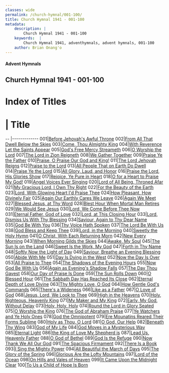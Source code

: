 ```yaml
---
classes: wide
permalink: /church-hymnal/001-100/
title: Church Hymnal 1941 - 001-100
metadata:
    description: |
        Church Hymnal 1941 - 001-100
    keywords:  |
        Church Hymnal 1941, adventhymnals, advent hymnals, 001-100
    author: Brian Onang'o
---
```


#### Advent Hymnals
## Church Hymnal 1941 - 001-100

# Index of Titles
# | Title                        
-- |-------------
001|[Before Jehovah's Awful Throne](/church-hymnal/001-100/001-010/Before-Jehovah's-Awful-Throne)
002|[From All That Dwell Below the Skies](/church-hymnal/001-100/001-010/From-All-That-Dwell-Below-the-Skies)
003|[Come, Thou Almighty King](/church-hymnal/001-100/001-010/Come,-Thou-Almighty-King)
004|[With Reverence Let the Saints Appear](/church-hymnal/001-100/001-010/With-Reverence-Let-the-Saints-Appear)
005|[God's Free Mercy Streameth](/church-hymnal/001-100/001-010/God's-Free-Mercy-Streameth)
006|[O Worship the Lord](/church-hymnal/001-100/001-010/O-Worship-the-Lord)
007|[The Lord in Zion Reigneth](/church-hymnal/001-100/001-010/The-Lord-in-Zion-Reigneth)
008|[We Gather Together](/church-hymnal/001-100/001-010/We-Gather-Together)
009|[Praise Ye the Father](/church-hymnal/001-100/001-010/Praise-Ye-the-Father)
010|[Praise, O Praise Our God and King!](/church-hymnal/001-100/001-010/Praise,-O-Praise-Our-God-and-King!)
011|[The Lord Jehovah Reigns](/church-hymnal/001-100/011-020/The-Lord-Jehovah-Reigns)
012|[Praise to the Lord](/church-hymnal/001-100/011-020/Praise-to-the-Lord)
013|[All People That on Earth Do Dwell](/church-hymnal/001-100/011-020/All-People-That-on-Earth-Do-Dwell)
014|[Praise Ye the Lord](/church-hymnal/001-100/011-020/Praise-Ye-the-Lord)
015|[All Glory, Laud, and Honor](/church-hymnal/001-100/011-020/All-Glory,-Laud,-and-Honor)
016|[Praise the Lord, His Glories Show](/church-hymnal/001-100/011-020/Praise-the-Lord,-His-Glories-Show)
017|[Rejoice, Ye Pure in Heart](/church-hymnal/001-100/011-020/Rejoice,-Ye-Pure-in-Heart)
018|[O for a Heart to Praise My God!](/church-hymnal/001-100/011-020/O-for-a-Heart-to-Praise-My-God!)
019|[Angel Voices Ever Singing](/church-hymnal/001-100/011-020/Angel-Voices-Ever-Singing)
020|[Lord of All Being, Throned Afar](/church-hymnal/001-100/011-020/Lord-of-All-Being,-Throned-Afar)
021|[My Gracious Lord, I Own Thy Right](/church-hymnal/001-100/021-030/My-Gracious-Lord,-I-Own-Thy-Right)
022|[For the Beauty of the Earth](/church-hymnal/001-100/021-030/For-the-Beauty-of-the-Earth)
023|[Lord, With Glowing Heart I'd Praise Thee](/church-hymnal/001-100/021-030/Lord,-With-Glowing-Heart-I'd-Praise-Thee)
024|[How Pleasant, How Divinely Fair](/church-hymnal/001-100/021-030/How-Pleasant,-How-Divinely-Fair)
025|[Again Our Earthly Cares We Leave](/church-hymnal/001-100/021-030/Again-Our-Earthly-Cares-We-Leave)
026|[Again We Meet](/church-hymnal/001-100/021-030/Again-We-Meet)
027|[Blessed Jesus, at Thy Word](/church-hymnal/001-100/021-030/Blessed-Jesus,-at-Thy-Word)
028|[Blest Hour When Mortal Man Retires](/church-hymnal/001-100/021-030/Blest-Hour-When-Mortal-Man-Retires)
029|[We Would See Jesus](/church-hymnal/001-100/021-030/We-Would-See-Jesus)
030|[Lord, We Come Before Thee Now](/church-hymnal/001-100/021-030/Lord,-We-Come-Before-Thee-Now)
031|[Eternal Father, God of Love](/church-hymnal/001-100/031-040/Eternal-Father,-God-of-Love)
032|[Lord, at This Closing Hour](/church-hymnal/001-100/031-040/Lord,-at-This-Closing-Hour)
033|[Lord, Dismiss Us With Thy Blessing](/church-hymnal/001-100/031-040/Lord,-Dismiss-Us-With-Thy-Blessing)
034|[Saviour, Again to Thy Dear Name](/church-hymnal/001-100/031-040/Saviour,-Again-to-Thy-Dear-Name)
035|[God Be With You](/church-hymnal/001-100/031-040/God-Be-With-You)
036|[Thy Voice Hath Spoken](/church-hymnal/001-100/031-040/Thy-Voice-Hath-Spoken)
037|[The Lord Be With Us](/church-hymnal/001-100/031-040/The-Lord-Be-With-Us)
038|[God Bless and Keep Thee](/church-hymnal/001-100/031-040/God-Bless-and-Keep-Thee)
039|[Lord, in the Morning](/church-hymnal/001-100/031-040/Lord,-in-the-Morning)
040|[Sweetly the Holy Hymn](/church-hymnal/001-100/031-040/Sweetly-the-Holy-Hymn)
041|[O Christ, With Each Returning Morn](/church-hymnal/001-100/041-050/O-Christ,-With-Each-Returning-Morn)
042|[New Every Morning](/church-hymnal/001-100/041-050/New-Every-Morning)
043|[When Morning Gilds the Skies](/church-hymnal/001-100/041-050/When-Morning-Gilds-the-Skies)
044|[Awake, My Soul](/church-hymnal/001-100/041-050/Awake,-My-Soul)
045|[The Sun Is on the Land](/church-hymnal/001-100/041-050/The-Sun-Is-on-the-Land)
046|[Sweet Is the Work, My God](/church-hymnal/001-100/041-050/Sweet-Is-the-Work,-My-God)
047|[Forth in Thy Name](/church-hymnal/001-100/041-050/Forth-in-Thy-Name)
048|[Softly Now the Light of Day](/church-hymnal/001-100/041-050/Softly-Now-the-Light-of-Day)
049|[Saviour, Breathe an Evening Blessing](/church-hymnal/001-100/041-050/Saviour,-Breathe-an-Evening-Blessing)
050|[Abide With Me](/church-hymnal/001-100/041-050/Abide-With-Me)
051|[Day Is Dying in the West](/church-hymnal/001-100/051-060/Day-Is-Dying-in-the-West)
052|[Now the Day Is Over](/church-hymnal/001-100/051-060/Now-the-Day-Is-Over)
053|[All Praise to Thee](/church-hymnal/001-100/051-060/All-Praise-to-Thee)
054|[The Shadows of the Evening Hours](/church-hymnal/001-100/051-060/The-Shadows-of-the-Evening-Hours)
055|[Now God Be With Us](/church-hymnal/001-100/051-060/Now-God-Be-With-Us)
056|[Again as Evening's Shadow Falls](/church-hymnal/001-100/051-060/Again-as-Evening's-Shadow-Falls)
057|[The Day Thou Gavest](/church-hymnal/001-100/051-060/The-Day-Thou-Gavest)
058|[Our Day of Praise Is Done](/church-hymnal/001-100/051-060/Our-Day-of-Praise-Is-Done)
059|[The Sun Rolls Down](/church-hymnal/001-100/051-060/The-Sun-Rolls-Down)
060|[O Blessed Hour](/church-hymnal/001-100/051-060/O-Blessed-Hour)
061|[The Sabbath Day Has Reached Its Close](/church-hymnal/001-100/061-070/The-Sabbath-Day-Has-Reached-Its-Close)
062|[Eternal Depth of Love Divine](/church-hymnal/001-100/061-070/Eternal-Depth-of-Love-Divine)
063|[Thy Mighty Love, O God](/church-hymnal/001-100/061-070/Thy-Mighty-Love,-O-God)
064|[How Gentle God's Commands](/church-hymnal/001-100/061-070/How-Gentle-God's-Commands)
065|[There's a Wideness](/church-hymnal/001-100/061-070/There's-a-Wideness)
066|[Like as a Father](/church-hymnal/001-100/061-070/Like-as-a-Father)
067|[O Love of God](/church-hymnal/001-100/061-070/O-Love-of-God)
068|[Jesus, Lord, We Look to Thee](/church-hymnal/001-100/061-070/Jesus,-Lord,-We-Look-to-Thee)
069|[High in the Heavens](/church-hymnal/001-100/061-070/High-in-the-Heavens)
070|[Holy, Righteous, Heavenly King](/church-hymnal/001-100/061-070/Holy,-Righteous,-Heavenly-King)
071|[My Maker and My King](/church-hymnal/001-100/071-080/My-Maker-and-My-King)
072|[Early, My God, Without Delay](/church-hymnal/001-100/071-080/Early,-My-God,-Without-Delay)
073|[Holy, Holy, Holy](/church-hymnal/001-100/071-080/Holy,-Holy,-Holy)
074|[Round the Lord in Glory Seated](/church-hymnal/001-100/071-080/Round-the-Lord-in-Glory-Seated)
075|[O Worship the King](/church-hymnal/001-100/071-080/O-Worship-the-King)
076|[The God of Abraham Praise](/church-hymnal/001-100/071-080/The-God-of-Abraham-Praise)
077|[Ye Watchers and Ye Holy Ones](/church-hymnal/001-100/071-080/Ye-Watchers-and-Ye-Holy-Ones)
078|[God the Omnipotent](/church-hymnal/001-100/071-080/God-the-Omnipotent)
079|[Ere Mounatins Reared Their Forms Sublime](/church-hymnal/001-100/071-080/Ere-Mounatins-Reared-Their-Forms-Sublime)
080|[Holy as Thou, O Lord](/church-hymnal/001-100/071-080/Holy-as-Thou,-O-Lord)
081|[O God, Our Help](/church-hymnal/001-100/081-090/O-God,-Our-Help)
082|[Beneath Thy Wing](/church-hymnal/001-100/081-090/Beneath-Thy-Wing)
083|[God of My Life](/church-hymnal/001-100/081-090/God-of-My-Life)
084|[God Moves in a Mysterious Way](/church-hymnal/001-100/081-090/God-Moves-in-a-Mysterious-Way)
085|[Eternal Light](/church-hymnal/001-100/081-090/Eternal-Light)
086|[the King of Love My Shepherd is](/church-hymnal/001-100/081-090/the-King-of-Love-My-Shepherd-is)
087|[Lead Us, Heavenly Father](/church-hymnal/001-100/081-090/Lead-Us,-Heavenly-Father)
088|[O God of Bethel](/church-hymnal/001-100/081-090/O-God-of-Bethel)
089|[God Is the Refuge](/church-hymnal/001-100/081-090/God-Is-the-Refuge)
090|[Now Thank We All Our God](/church-hymnal/001-100/081-090/Now-Thank-We-All-Our-God)
091|[The Spacious Firmament](/church-hymnal/001-100/091-100/The-Spacious-Firmament)
092|[There Is a Book](/church-hymnal/001-100/091-100/There-Is-a-Book)
093|[I Sing the Mighty Power](/church-hymnal/001-100/091-100/I-Sing-the-Mighty-Power)
094|[All Beautiful the March of Days](/church-hymnal/001-100/091-100/All-Beautiful-the-March-of-Days)
095|[The Glory of the Spring](/church-hymnal/001-100/091-100/The-Glory-of-the-Spring)
096|[Glorious Are the Lofty Mountains](/church-hymnal/001-100/091-100/Glorious-Are-the-Lofty-Mountains)
097|[Lord of the Ocean](/church-hymnal/001-100/091-100/Lord-of-the-Ocean)
098|[On Hills and Vales of Heaven](/church-hymnal/001-100/091-100/On-Hills-and-Vales-of-Heaven)
099|[It Came Upon the Midnight Clear](/church-hymnal/001-100/091-100/It-Came-Upon-the-Midnight-Clear)
100|[To Us a Child of Hope Is Born](/church-hymnal/001-100/091-100/To-Us-a-Child-of-Hope-Is-Born)